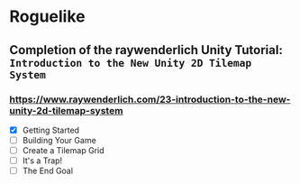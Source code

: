 # Roguelike

## Completion of the raywenderlich Unity Tutorial: `Introduction to the New Unity 2D Tilemap System`

### https://www.raywenderlich.com/23-introduction-to-the-new-unity-2d-tilemap-system

- [X] Getting Started
- [ ] Building Your Game
- [ ] Create a Tilemap Grid
- [ ] It's a Trap!
- [ ] The End Goal
